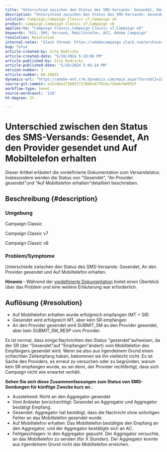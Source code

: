 ```yaml
---
title: "Unterschied zwischen den Status des SMS-Versands: Gesendet, Dem Provider gesendet und Auf Mobiltelefon erhalten"
description: "Unterschied zwischen den Status des SMS-Versands: Gesendet, Dem Provider gesendet und Auf Mobiltelefon erhalten"
solution: Campaign,Campaign Classic v7,Campaign v8
product: Campaign,Campaign Classic v7,Campaign v8
applies-to: "Campaign Classic,Campaign Classic v7,Campaign v8"
keywords: "KCS, SMS, Versand, Mobiltelefon, ACC, Adobe Campaign"
resolution: Resolution
internal-notes: "Slack thread: https://adobecampaign.slack.com/archives/C05C0R93W07/p1711386392282549      Internal Wiki from R&D: https://wiki.corp.adobe.com/pages/viewpage.action?spaceKey=neolane&title=SMS+connector+protocol+and+settings"
bug: false
article-created-by: Zita Rodricks
article-created-date: "5/28/2024 5:10:06 PM"
article-published-by: Zita Rodricks
article-published-date: "5/28/2024 5:45:14 PM"
version-number: 3
article-number: KA-24025
dynamics-url: "https://adobe-ent.crm.dynamics.com/main.aspx?forceUCI=1&pagetype=entityrecord&etn=knowledgearticle&id=fb6d7b1b-151d-ef11-840a-000d3a372703"
source-git-commit: a15c86e273605f71789416779cbc726ebf68952f
workflow-type: tm+mt
source-wordcount: '310'
ht-degree: 2%

---
```


# Unterschied zwischen den Status des SMS-Versands: Gesendet, An den Provider gesendet und Auf Mobiltelefon erhalten


Dieser Artikel erläutert die vordefinierte Dokumentation zum Versandstatus. Insbesondere werden die Status von &quot;Gesendet&quot;, &quot;An Provider gesendet&quot;und &quot;Auf Mobiltelefon erhalten&quot;detailliert beschrieben.





## Beschreibung {#description}


### Umgebung

Campaign Classic

Campaign Classic v7

Campaign Classic v8

### Problem/Symptome

Unterschiede zwischen den Status des SMS-Versands: Gesendet, An den Provider gesendet und Auf Mobiltelefon erhalten.

<b>Hinweis </b>- Während der [vordefinierte Dokumentation](https://experienceleague.adobe.com/en/docs/campaign-classic/using/sending-messages/monitoring-deliveries/delivery-statuses) bietet einen Überblick über das Problem und eine weitere Erläuterung war erforderlich.


## Auflösung {#resolution}


- Auf Mobiltelefon erhalten wurde erfolgreich empfangen (MT + SR)
- Gesendet wird erfolgreich MT, aber kein SR empfangen
- An den Provider gesendet wird SUBMIT_SM an den Provider gesendet, aber kein SUBMIT_SM_RESP vom Provider.


Es ist normal, dass einige Nachrichten den Status &quot;gesendet&quot;aufweisen, da der SR (der &quot;Gesendet&quot;auf &quot;Empfangen&quot;ändert) vom Mobiltelefon des Empfängers gesendet wird. Wenn sie also aus irgendeinem Grund einen schlechten Zellempfang haben, bekommen sie ihn vielleicht nicht. Es ist Sache des Providers, es erneut zu versuchen oder zu begründen, warum kein SR empfangen wurde, es sei denn, der Provider rechtfertigt, dass sich Campaign nicht wie erwartet verhält.



<b>Sehen Sie sich diese Zusammenfassungen zum Status von SMS-Sendungen für künftige Zwecke kurz an.</b>:

- Ausstehend: Nicht an den Aggregator gesendet
- Vom Anbieter berücksichtigt: Gesendet an Aggregator und Aggregator bestätigt Empfang.
- Gesendet: Aggregator hat bestätigt, dass die Nachricht ohne sofortigen Fehler an das Mobiltelefon gesendet wurde.
- Auf Mobiltelefon erhalten: Das Mobiltelefon bestätigte den Empfang an den Aggregator, und der Aggregator bestätigte sich an AC.
- Fehlgeschlagen: In den Aggregator gepusht. Der Aggregator versuchte, an das Mobiltelefon zu senden (für X Stunden). Der Aggregator konnte aus irgendeinem Grund nicht das Mobiltelefon erreichen.

